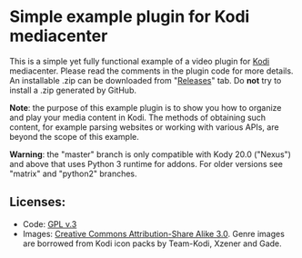 # Simple example plugin for Kodi mediacenter

This is a simple yet fully functional example of a video plugin for [Kodi](http://kodi.tv) mediacenter.
Please read the comments in the plugin code for more details.
An installable .zip can be downloaded from "[Releases](https://github.com/romanvm/plugin.video.example/releases)" tab.
Do **not** try to install a .zip generated by GitHub.

**Note**: the purpose of this example plugin is to show you how to organize and play your media content in Kodi.
The methods of obtaining such content, for example parsing websites or working with various APIs,
are beyond the scope of this example.

**Warning**: the "master" branch is only compatible with Kody 20.0 ("Nexus") and above that uses Python 3
runtime for addons. For older versions see "matrix" and "python2" branches.

## Licenses:

* Code: [GPL v.3](http://www.gnu.org/copyleft/gpl.html)
* Images: [Creative Commons Attribution-Share Alike 3.0](http://creativecommons.org/licenses/by-sa/3.0/us/). Genre images are borrowed from Kodi icon packs by Team-Kodi, Xzener and Gade.
